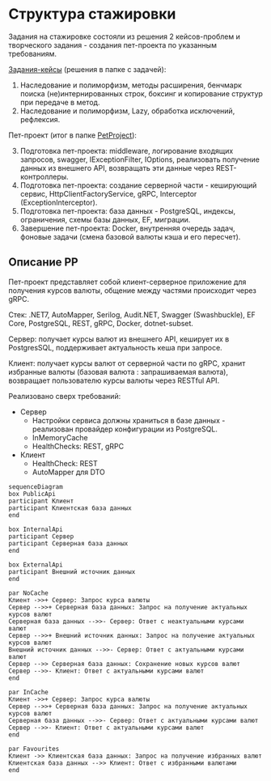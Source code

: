 # Структура стажировки

Задания на стажировке состояли из решения 2 кейсов-проблем и творческого задания - создания пет-проекта по указанным требованиям.

[Задания-кейсы](./Tasks/) (решения в папке с задачей):

1. Наследование и полиморфизм, методы расширения, бенчмарк поиска (не)интернированных строк, боксинг и копирование структур при передаче в метод.
2. Наследование и полиморфизм, Lazy, обработка исключений, рефлексия.

Пет-проект (итог в папке [PetProject](./PetProject/)):

3. Подготовка пет-проекта: middleware, логирование входящих запросов, swagger, IExceptionFilter, IOptions, реализовать получение данных из внешнего API, возвращать эти данные через REST-контроллеры.
4. Подготовка пет-проекта: создание серверной части - кеширующий сервис, HttpClientFactoryService, gRPC, Interceptor (ExceptionInterceptor).
5. Подготовка пет-проекта: база данных - PostgreSQL, индексы, ограничения, схемы базы данных, EF, миграции. 
6. Завершение пет-проекта: Docker, внутренняя очередь задач, фоновые задачи (смена базовой валюты кэша и его пересчет).

## Описание PP

Пет-проект представляет собой клиент-серверное приложение для получения курсов валюты, общение между частями происходит через gRPC.

Стек: .NET7,  AutoMapper, Serilog, Audit.NET, Swagger (Swashbuckle), EF Core, PostgreSQL, REST, gRPC, Docker, dotnet-subset.

Сервер: получает курсы валют из внешнего API, кеширует их в PostgresSQL, поддерживает актуальность кеша при запросе.

Клиент: получает курсы валют от серверной части по gRPC, хранит избранные валюты (базовая валюта : запрашиваемая валюта), возвращает пользователю курсы валюты через RESTful API.

Реализовано сверх требований:

* Сервер
  * Настройки сервиса должны храниться в базе данных - реализован провайдер конфигурации из PostgreSQL.
  * InMemoryCache
  * HealthChecks: REST, gRPC
* Клиент
  * HealthCheck: REST
  * AutoMapper для DTO

```mermaid
sequenceDiagram
box PublicApi
participant Клиент
participant Клиентская база данных
end

box InternalApi
participant Сервер
participant Серверная база данных
end

box ExternalApi
participant Внешний источник данных
end

par NoCache
Клиент ->>+ Сервер: Запрос курса валюты
Сервер -->>+ Серверная база данных: Запрос на получение актуальных курсов валют
Серверная база данных -->>- Сервер: Ответ с неактуальными курсами валют
Сервер -->>+ Внешний источник данных: Запрос на получение актуальных курсов валют
Внешний источник данных -->>- Сервер: Ответ с актуальными курсами валют
Сервер -->> Серверная база данных: Сохранение новых курсов валют
Сервер -->>- Клиент: Ответ с актуальными курсами валют
end

par InCache
Клиент ->>+ Сервер: Запрос курса валюты
Сервер -->>+ Серверная база данных: Запрос на получение актуальных курсов валют
Серверная база данных -->>- Сервер: Ответ с актуальными курсами валют
Сервер -->>- Клиент: Ответ с актуальными курсами валют
end

par Favourites
Клиент ->> Клиентская база данных: Запрос на получение избранных валют
Клиентская база данных -->> Клиент: Ответ с избранными валютами
end
```

